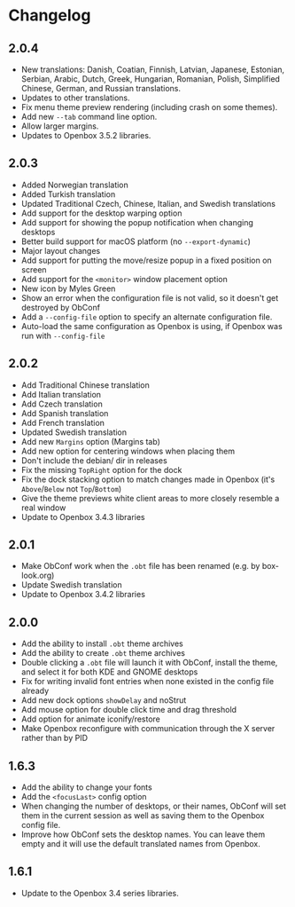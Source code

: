 # Changelog

## 2.0.4

- New translations: Danish, Coatian, Finnish, Latvian, Japanese,
  Estonian, Serbian, Arabic, Dutch, Greek, Hungarian, Romanian, Polish,
  Simplified Chinese, German, and Russian translations.
- Updates to other translations.
- Fix menu theme preview rendering (including crash on some themes).
- Add new `--tab` command line option.
- Allow larger margins.
- Updates to Openbox 3.5.2 libraries.

## 2.0.3

- Added Norwegian translation
- Added Turkish translation
- Updated Traditional Czech, Chinese, Italian, and Swedish translations
- Add support for the desktop warping option
- Add support for showing the popup notification when changing desktops
- Better build support for macOS platform (no `--export-dynamic`)
- Major layout changes
- Add support for putting the move/resize popup in a fixed position on screen
- Add support for the `<monitor>` window placement option
- New icon by Myles Green
- Show an error when the configuration file is not valid, so it doesn't
  get destroyed by ObConf
- Add a `--config-file` option to specify an alternate configuration file.
- Auto-load the same configuration as Openbox is using,
  if Openbox was run with `--config-file`

## 2.0.2

- Add Traditional Chinese translation
- Add Italian translation
- Add Czech translation
- Add Spanish translation
- Add French translation
- Updated Swedish translation
- Add new `Margins` option (Margins tab)
- Add new option for centering windows when placing them
- Don't include the debian/ dir in releases
- Fix the missing `TopRight` option for the dock
- Fix the dock stacking option to match changes made in Openbox
  (it's `Above`/`Below` not `Top`/`Bottom`)
- Give the theme previews white client areas to more closely resemble a real window
- Update to Openbox 3.4.3 libraries

## 2.0.1

- Make ObConf work when the `.obt` file has been renamed (e.g. by box-look.org)
- Update Swedish translation
- Update to Openbox 3.4.2 libraries

## 2.0.0

- Add the ability to install `.obt` theme archives
- Add the ability to create `.obt` theme archives
- Double clicking a `.obt` file will launch it with ObConf,
  install the theme, and select it for both KDE and GNOME desktops
- Fix for writing invalid font entries when none existed in the config file already
- Add new dock options `showDelay` and noStrut
- Add mouse option for double click time and drag threshold
- Add option for animate iconify/restore
- Make Openbox reconfigure with communication through the X server
  rather than by PID

## 1.6.3

- Add the ability to change your fonts
- Add the `<focusLast>` config option
- When changing the number of desktops, or their names, ObConf will set
  them in the current session as well as saving them to the Openbox
  config file.
- Improve how ObConf sets the desktop names. You can leave them empty
  and it will use the default translated names from Openbox.

## 1.6.1

- Update to the Openbox 3.4 series libraries.
